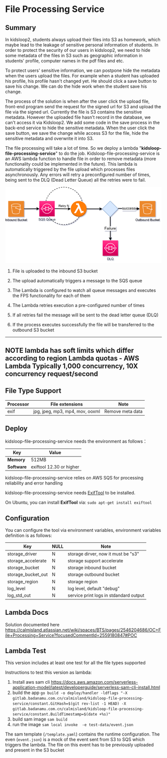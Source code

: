 File Processing Service 
=========================

## Summary

In kidsloop2, students always upload their files into S3 as homework, which maybe lead to the leakage of sensitive personal information of students.
In order to protect the security of our users in kidsloop2, we need to hide some metadata of the files in S3 such as geographic information in students' profile,
computer names in the pdf files and etc.

To protect users' sensitive information, we can postpone hide the metadata when the users upload the files.
For example when a student has uploaded his profile, his profile hasn't changed yet.
He should click a save button to save his change. We can do the hide work when the student save his change.

The process of the solution is when after the user click the upload file, front-end program send the request for the signed url for S3
and upload the file via the signed url. Currently the file is S3 contains the sensitive metadata.
However the uploaded file hasn't record in the database, we can't access it via Kidsloop2.
We add some code in the save process in the back-end service to hide the sensitive metadata.
When the user click the save button, we save the change while access S3 for the file, hide the sensitive metadata and overwrite it into S3.

The file processing will take a lot of time. So we deploy a lambda "**kidsloop-file-processing-service**" to do the job.
Kidsloop-file-processing-service is an AWS lambda function to handle file in order to remove metadata (more functionality could be implemented in the future).
This lambda is automatically triggered by the file upload which processes files asynchronously. Any errors will retry a preconfigured number of times,
being sent to the DLQ (Dead Letter Queue) all the retries were to fail.

![image.png](docs/img/diagram.png)

1. File is uploaded to the inbound S3 bucket

2. The upload automatically triggers a message to the SQS queue

3. The Lambda is configured to watch all queue messages and executes the FPS functionality for each of them

4. The Lambda retries execution a pre-configured number of times

5. If all retries fail the message will be sent to the dead letter queue (DLQ)

6. If the process executes successfully the file will be transferred to the outbound S3 bucket

---
**NOTE**
lambda has soft limits which differ according to region Lambda quotas - AWS Lambda  Typically 1,000 concurrency, 10X concurrency request/second
---
## File Type Support 

| Processor | File extensions | Note             |
| -- | --------------- | ---------------- |
| exif | jpg, jpeg, mp3, mp4, mov, ooxml  | Remove meta data |


## Deploy

kidsloop-file-processing-service needs the environment as follows：

| Key          | Value                    |
|--------------|--------------------------|
| **Memory**   | 512MB                    |
| **Software** | exiftool 12.30 or higher |

kidsloop-file-processing-service relies on AWS SQS for processing reliability and error handling

kidsloop-file-processing-service needs [ExifTool](https://www.sno.phy.queensu.ca/~phil/exiftool/) to be installed.

On Ubuntu, you can install **ExifTool** via: `sudo apt-get install exiftool`

## Configuration

You can configure the tool via environment variables, environment variables definition is as follows:

| **Key**            | **NULL** | **Note**                                             |
|--------------------| -------- |------------------------------------------------------|
| storage_driver     | N        | storage dirver, now it must be "s3"                  |
| storage_accelerate | N        | storage support accelerate                           |
| storage_bucket     | N        | storage inbound bucket                               |
| storage_bucket_out | N        | storage outbound bucket                              |
| storage_region     | N        | storage region                                       |
| log_level          | N        | log level, default "debug"                           |
| log_std_out        | N        | service print logs in stdandard output               |

## Lambda Docs

Solution documented here https://calmisland.atlassian.net/wiki/spaces/BTS/pages/2546204686/OC+File+Processing+Service?focusedCommentId=2559180847#POC

## Lambda Test

This version includes at least one test for all the file types supported 

Instructions to test this version as lambda:

1. Install aws sam cli https://docs.aws.amazon.com/serverless-application-model/latest/developerguide/serverless-sam-cli-install.html
2. build the app `go build -o deploy/handler -ldflags "-X gitlab.badanamu.com.cn/calmisland/kidsloop-file-processing-service/constant.GitHash=$(git rev-list -1 HEAD) -X gitlab.badanamu.com.cn/calmisland/kidsloop-file-processing-service/constant.BuildTimestamp=$(date +%s)"`
3. build sam image `sam build`
4. run the image `sam local invoke  -e test-data/event.json`

The sam template (`/template.yaml`) contains the runtime configuration. 
The even (`event.json`) is a mock of the event sent from S3 to SQS which triggers the lambda. The file on this event has to be previously uploaded and present in the S3 bucket
